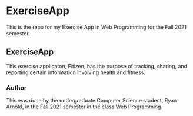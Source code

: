 # ExerciseApp
This is the repo for my Exercise App in Web Programming for the Fall 2021 semester.

## ExerciseApp
This exercise applicaton, Fitizen, has the purpose of tracking, sharing, and reporting certain information involving health and fitness.

### Author
This was done by the undergraduate Computer Science student, Ryan Arnold, in the Fall 2021 semester in the class Web Programming.